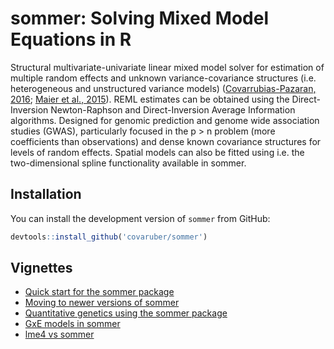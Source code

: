 # sommer: Solving Mixed Model Equations in R

Structural multivariate-univariate linear mixed model solver for estimation of multiple random effects and unknown variance-covariance structures (i.e. heterogeneous and unstructured variance models) ([Covarrubias-Pazaran, 2016](https://doi.org/10.1371/journal.pone.0156744); [Maier et al., 2015](https://doi.org/10.1016/j.ajhg.2014.12.006)). REML estimates can be obtained using the Direct-Inversion Newton-Raphson and Direct-Inversion Average Information algorithms. Designed for genomic prediction and genome wide association studies (GWAS), particularly focused in the p > n problem (more coefficients than observations) and dense known covariance structures for levels of random effects. Spatial models can also be fitted using i.e. the two-dimensional spline functionality available in sommer.

## Installation

You can install the development version of `sommer` from GitHub:

``` r
devtools::install_github('covaruber/sommer')
```

## Vignettes

 - [Quick start for the sommer package](https://cran.r-project.org/web/packages/sommer/vignettes/v1.sommer.quick.start.pdf)
 - [Moving to newer versions of sommer](https://cran.r-project.org/web/packages/sommer/vignettes/v2.sommer.changes.and.faqs.pdf)
 - [Quantitative genetics using the sommer package](https://cran.r-project.org/web/packages/sommer/vignettes/v3.sommer.qg.pdf)
 - [GxE models in sommer](https://cran.r-project.org/web/packages/sommer/vignettes/v4.sommer.gxe.pdf)
 - [lme4 vs sommer](https://cran.r-project.org/web/packages/sommer/vignettes/v5.sommer.vs.lme4.pdf)